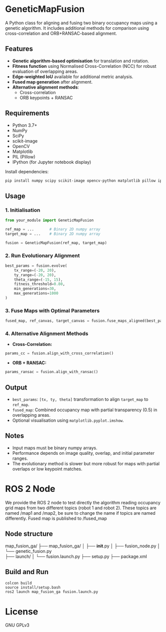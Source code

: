 # GeneticMapFusion

A Python class for aligning and fusing two binary occupancy maps using a genetic algorithm. It includes additional methods for comparison using cross-correlation and ORB+RANSAC-based alignment.

## Features

- **Genetic algorithm-based optimisation** for translation and rotation.
- **Fitness function** using Normalised Cross-Correlation (NCC) for robust evaluation of overlapping areas.
- **Edge-weighted IoU** available for additional metric analysis.
- **Fused map generation** after alignment.
- **Alternative alignment methods**:
  - Cross-correlation
  - ORB keypoints + RANSAC

## Requirements

- Python 3.7+
- NumPy
- SciPy
- scikit-image
- OpenCV
- Matplotlib
- PIL (Pillow)
- IPython (for Jupyter notebook display)

Install dependencies:

```bash
pip install numpy scipy scikit-image opencv-python matplotlib pillow ipython
```

## Usage

### 1. Initialisation

```python
from your_module import GeneticMapFusion

ref_map = ...       # Binary 2D numpy array
target_map = ...    # Binary 2D numpy array

fusion = GeneticMapFusion(ref_map, target_map)
```

### 2. Run Evolutionary Alignment

```python
best_params = fusion.evolve(
    tx_range=(-20, 20),
    ty_range=(-20, 20),
    theta_range=(-15, 15),
    fitness_threshold=0.80,
    min_generations=30,
    max_generations=1000
)
```

### 3. Fuse Maps with Optimal Parameters

```python
fused_map, ref_canvas, target_canvas = fusion.fuse_maps_aligned(best_params)
```

### 4. Alternative Alignment Methods

- **Cross-Correlation:**

```python
params_cc = fusion.align_with_cross_correlation()
```

- **ORB + RANSAC:**

```python
params_ransac = fusion.align_with_ransac()
```

## Output

- `best_params`: `[tx, ty, theta]` transformation to align `target_map` to `ref_map`.
- `fused_map`: Combined occupancy map with partial transparency (0.5) in overlapping areas.
- Optional visualisation using `matplotlib.pyplot.imshow`.

## Notes

- Input maps must be binary numpy arrays.
- Performance depends on image quality, overlap, and initial parameter ranges.
- The evolutionary method is slower but more robust for maps with partial overlaps or low keypoint matches.


# ROS 2 Node

We provide the ROS 2 node to test directly the algorithm reading occupancy grid maps from two different topics (robot 1 and robot 2). These topics are named /map1 and /map2, be sure to change the name if topics are named differently. Fused map is published to /fused_map

## Node structure

map_fusion_ga/
├── map_fusion_ga/
│   ├── __init__.py
│   ├── fusion_node.py
│   └── genetic_fusion.py   
├── launch/
│   └── fusion.launch.py
├── setup.py
├── package.xml

## Build and Run

    colcon build
    source install/setup.bash
    ros2 launch map_fusion_ga fusion.launch.py


# License

GNU GPLv3
